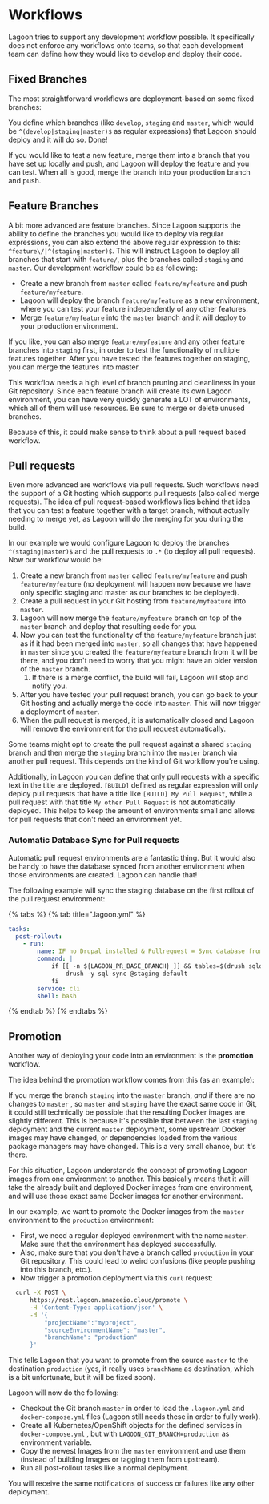 # Workflows

Lagoon tries to support any development workflow possible. It specifically does not enforce any workflows onto teams, so that each development team can define how they would like to develop and deploy their code.

## Fixed Branches

The most straightforward workflows are deployment-based on some fixed branches:

You define which branches \(like `develop`, `staging` and `master`, which would be `^(develop|staging|master)$` as regular expressions\) that Lagoon should deploy and it will do so. Done!

If you would like to test a new feature, merge them into a branch that you have set up locally and push, and Lagoon will deploy the feature and you can test. When all is good, merge the branch into your production branch and push.

## Feature Branches

A bit more advanced are feature branches. Since Lagoon supports the ability to define the branches you would like to deploy via regular expressions, you can also extend the above regular expression to this: `^feature\/|^(staging|master)$`. This will instruct Lagoon to deploy all branches that start with `feature/`, plus the branches called `staging` and `master`. Our development workflow could be as following:

* Create a new branch from `master` called `feature/myfeature` and push `feature/myfeature`.
* Lagoon will deploy the branch `feature/myfeature` as a new environment, where you can test your feature independently of any other features.
* Merge `feature/myfeature` into the `master` branch and it will deploy to your production environment.

If you like, you can also merge `feature/myfeature` and any other feature branches into `staging` first, in order to test the functionality of multiple features together. After you have tested the features together on staging, you can merge the features into master.

This workflow needs a high level of branch pruning and cleanliness in your Git repository. Since each feature branch will create its own Lagoon environment, you can have very quickly generate a LOT of environments, which all of them will use resources. Be sure to merge or delete unused branches.

Because of this, it could make sense to think about a pull request based workflow.

## Pull requests

Even more advanced are workflows via pull requests. Such workflows need the support of a Git hosting which supports pull requests \(also called merge requests\). The idea of pull request-based workflows lies behind that idea that you can test a feature together with a target branch, without actually needing to merge yet, as Lagoon will do the merging for you during the build.

In our example we would configure Lagoon to deploy the branches `^(staging|master)$` and the pull requests to `.*` \(to deploy all pull requests\). Now our workflow would be:

1. Create a new branch from `master` called `feature/myfeature` and push `feature/myfeature` \(no deployment will happen now because we have only specific staging and master as our branches to be deployed\).
2. Create a pull request in your Git hosting from `feature/myfeature` into `master`.
3. Lagoon will now merge the `feature/myfeature` branch on top of the `master` branch and deploy that resulting code for you.
4. Now you can test the functionality of the `feature/myfeature` branch just as if it had been merged into `master`, so all changes that have happened in `master` since you created the  `feature/myfeature` branch from it will be there, and you don't need to worry that you might have an older version of the `master` branch.
   1. If there is a merge conflict, the build will fail, Lagoon will stop and notify you.
5. After you have tested your pull request branch, you can go back to your Git hosting and actually merge the code into `master`. This will now trigger a deployment of `master`.
6. When the pull request is merged, it is automatically closed and Lagoon will remove the environment for the pull request automatically.

Some teams might opt to create the pull request against a shared `staging` branch and then merge the `staging` branch into the `master` branch via another pull request. This depends on the kind of Git workflow you're using.

Additionally, in Lagoon you can define that only pull requests with a specific text in the title are deployed. `[BUILD]` defined as regular expression will only deploy pull requests that have a title like `[BUILD] My Pull Request`, while a pull request with that title `My other Pull Request` is not automatically deployed. This helps to keep the amount of environments small and allows for pull requests that don't need an environment yet.

### Automatic Database Sync for Pull requests

Automatic pull request environments are a fantastic thing. But it would also be handy to have the database synced from another environment when those environments are created. Lagoon can handle that!

The following example will sync the staging database on the first rollout of the pull request environment:

{% tabs %}
{% tab title=".lagoon.yml" %}
```yaml
tasks:
  post-rollout:
    - run:
        name: IF no Drupal installed & Pullrequest = Sync database from staging
        command: |
            if [[ -n ${LAGOON_PR_BASE_BRANCH} ]] && tables=$(drush sqlq 'show tables;') && [ -z "$tables" ]; then
                drush -y sql-sync @staging default
            fi
        service: cli
        shell: bash
```
{% endtab %}
{% endtabs %}

## Promotion

Another way of deploying your code into an environment is the **promotion** workflow. 

The idea behind the promotion workflow comes from this \(as an example\): 

If you merge the branch `staging` into the `master` branch, _and_ if there are no changes to `master` , so `master` and `staging` have the exact same code in Git, it could still technically be possible that the resulting Docker images are slightly different. This is because it's possible that between the last `staging` deployment and the current `master` deployment, some upstream Docker images may have changed, or dependencies loaded from the various package managers may have changed. This is a very small chance, but it's there.

For this situation, Lagoon understands the concept of promoting Lagoon images from one environment to another. This basically means that it will take the already built and deployed Docker images from one environment, and will use those exact same Docker images for another environment.

In our example, we want to promote the Docker images from the `master` environment to the `production` environment:

* First, we need a regular deployed environment with the name `master`. Make sure that the environment has deployed successfully.
* Also, make sure that you don't have a branch called `production` in your Git repository. This could lead to weird confusions \(like people pushing into this branch, etc.\).
* Now trigger a promotion deployment via this `curl` request:

```bash
  curl -X POST \
      https://rest.lagoon.amazeeio.cloud/promote \
      -H 'Content-Type: application/json' \
      -d '{
          "projectName":"myproject",
          "sourceEnvironmentName": "master",
          "branchName": "production"
      }'
```

This tells Lagoon that you want to promote from the source `master` to the destination `production` \(yes, it really uses `branchName` as destination, which is a bit unfortunate, but it will be fixed soon\).

Lagoon will now do the following:

* Checkout the Git branch `master` in order to load the `.lagoon.yml` and `docker-compose.yml` files \(Lagoon still needs these in order to fully work\).
* Create all Kubernetes/OpenShift objects for the defined services in `docker-compose.yml` , but with `LAGOON_GIT_BRANCH=production` as environment variable.
* Copy the newest Images from the `master` environment and use them \(instead of building Images or tagging them from upstream\).
* Run all post-rollout tasks like a normal deployment.

You will receive the same notifications of success or failures like any other deployment.

